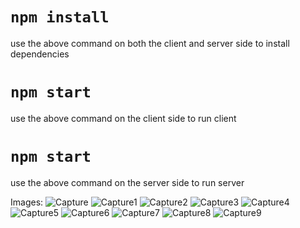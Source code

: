 # `npm install`
use the above command on both the client and server side to install dependencies

# `npm start`
use the above command on the client side to run client 

# `npm start`
use the above command on the server side to run server 

Images:
![Capture](https://user-images.githubusercontent.com/105050632/169299984-6cef98e2-cafb-44b5-a97d-1c152c6a3827.PNG)
![Capture1](https://user-images.githubusercontent.com/105050632/169299991-635b5f76-debd-4b38-a531-5e386da438b6.PNG)
![Capture2](https://user-images.githubusercontent.com/105050632/169299992-8c787d88-5a4d-4ec2-b944-a0cee5e22a18.PNG)
![Capture3](https://user-images.githubusercontent.com/105050632/169299998-bd006079-f308-4808-9df1-4c8c2340abea.PNG)
![Capture4](https://user-images.githubusercontent.com/105050632/169300000-95d299af-441b-442d-be90-264c7273b79e.PNG)
![Capture5](https://user-images.githubusercontent.com/105050632/169300008-0fe7a165-641a-4ff8-b9fc-38a202801708.PNG)
![Capture6](https://user-images.githubusercontent.com/105050632/169300012-defe7cc7-6240-427d-85ef-a29a29a452b0.PNG)
![Capture7](https://user-images.githubusercontent.com/105050632/169300014-155ea088-36ae-41ad-991a-7078994fef80.PNG)
![Capture8](https://user-images.githubusercontent.com/105050632/169300017-7481b220-a94d-48f7-b1af-2f38015e660c.PNG)
![Capture9](https://user-images.githubusercontent.com/105050632/169300019-1b5543cf-9945-4c8f-9d45-fabc53f8dbe2.PNG)

